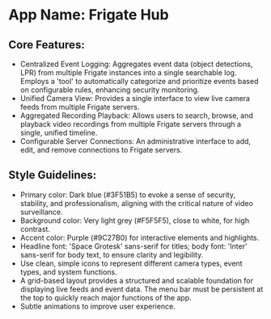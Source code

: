 # **App Name**: Frigate Hub

## Core Features:

- Centralized Event Logging: Aggregates event data (object detections, LPR) from multiple Frigate instances into a single searchable log. Employs a 'tool' to automatically categorize and prioritize events based on configurable rules, enhancing security monitoring.
- Unified Camera View: Provides a single interface to view live camera feeds from multiple Frigate servers.
- Aggregated Recording Playback: Allows users to search, browse, and playback video recordings from multiple Frigate servers through a single, unified timeline.
- Configurable Server Connections: An administrative interface to add, edit, and remove connections to Frigate servers.

## Style Guidelines:

- Primary color: Dark blue (#3F51B5) to evoke a sense of security, stability, and professionalism, aligning with the critical nature of video surveillance.
- Background color: Very light grey (#F5F5F5), close to white, for high contrast.
- Accent color: Purple (#9C27B0) for interactive elements and highlights.
- Headline font: 'Space Grotesk' sans-serif for titles; body font: 'Inter' sans-serif for body text, to ensure clarity and legibility.
- Use clean, simple icons to represent different camera types, event types, and system functions.
- A grid-based layout provides a structured and scalable foundation for displaying live feeds and event data. The menu bar must be persistent at the top to quickly reach major functions of the app.
- Subtle animations to improve user experience.